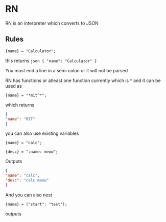 # RN

RN is an interpreter which converts to JSON

## Rules

```
{name} = "Calculator";
```

this returns ```json
{
"name": "Calculator"
}```

You must end a line in a semi colon or it will not be parsed

RN has functions or atleast one function currently which is ^ and it can be used as

```
{name} = "*mit^*";
``` 

which returns

```json
{
"name": "MIT"
}
```

you can also use existing variables

```
{name} = "calc";

{desc} = ":name: meow";
```

Outputs

```json
{
"name": "calc",
"desc": "calc meow"
}
```

And you can also nest

```
{name} = ("start": "test");
```

outputs

